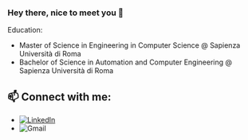 ### Hey there, nice to meet you 👋

<!--
**aloilor/aloilor** is a ✨ _special_ ✨ repository because its `README.md` (this file) appears on your GitHub profile.

Here are some ideas to get you started:

- 🔭 I’m currently working on ...
- 🌱 I’m currently learning ...
- 👯 I’m looking to collaborate on ...
- 🤔 I’m looking for help with ...
- 💬 Ask me about ...
- 📫 How to reach me: ...
- 😄 Pronouns: ...
- ⚡ Fun fact: ...
-->

Education: 
- Master of Science in Engineering in Computer Science @ Sapienza Università di Roma
- Bachelor of Science in Automation and Computer Engineering @ Sapienza Università di Roma


## 📫 Connect with me:
- [![LinkedIn](https://img.shields.io/badge/linkedin-%230077B5.svg?style=for-the-badge&logo=linkedin&logoColor=white)](www.linkedin.com/in/aloilor)
- ![Gmail](https://img.shields.io/badge/Gmail-D14836?style=for-the-badge&logo=gmail&logoColor=white)

